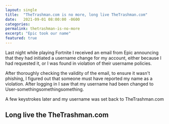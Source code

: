 ```yaml
---
layout: single
title:  "TheTrashman.com is no more, long live TheTrashman.com"
date:   2021-09-01 08:00:00 -0600
categories: 
permalink: thetrashman-is-no-more
excerpt: "Epic took our name"
featured: true
---
```


Last night while playing Fortnite I received an email from Epic announcing that they had initiated a username change for my account, either because I had requested it, or I was found in violation of their username policies.

After thoroughly checking the validity of the email, to ensure it wasn't phishing, I figured out that someone must have reported my name as a violation. After logging in I saw that my username had been changed to User-somethingsomethingsomething. 

A few keystrokes later and my username was set back to TheTrashman.com

## Long live the TheTrashman.com
